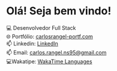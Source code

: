 # Olá! Seja bem vindo! 

💻 Desenvolvedor Full Stack  
🌐 Portfólio: [carlosrangel-portf.com](https://portifolio-nine-silk-32.vercel.app/)  
📫 Linkedin: [LinkedIn](https://www.linkedin.com/in/carlosrangelns95/)  
📫 Email: [carlos.rangel.ns95@gmail.com](mailto:carlos.rangel.ns95@gmail.com)  
💻Wakatipe: [WakaTime Languages](https://https://wakatime.com/@carlosrangelnunes) 
